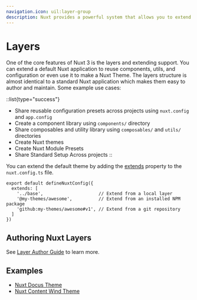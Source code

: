 ```yaml
---
navigation.icon: uil:layer-group
description: Nuxt provides a powerful system that allows you to extend the default files, configs, and much more.
---
```


# Layers

One of the core features of Nuxt 3 is the layers and extending support. You can extend a default Nuxt application to reuse components, utils, and configuration or even use it to make a Nuxt Theme. The layers structure is almost identical to a standard Nuxt application which makes them easy to author and maintain. Some example use cases:

::list{type="success"}
- Share reusable configuration presets across projects using `nuxt.config` and `app.config`
- Create a component library using `components/` directory
- Share composables and utility library using `composables/` and `utils/` directories
- Create Nuxt themes
- Create Nuxt Module Presets
- Share Standard Setup Across projects
::

You can extend the default theme by adding the [extends](/docs/api/configuration/nuxt-config#extends) property to the `nuxt.config.ts` file.

```ts{}[app/nuxt.config.ts]
export default defineNuxtConfig({
  extends: [
    '../base',                     // Extend from a local layer
    '@my-themes/awesome',          // Extend from an installed NPM package
    'github:my-themes/awesome#v1', // Extend from a git repository
  ]
})
```

## Authoring Nuxt Layers

See [Layer Author Guide](/docs/guide/going-further/layers) to learn more.

## Examples

- [Nuxt Docus Theme](https://github.com/nuxt-themes/docus#readme)
- [Nuxt Content Wind Theme](https://github.com/Atinux/content-wind#readme)
